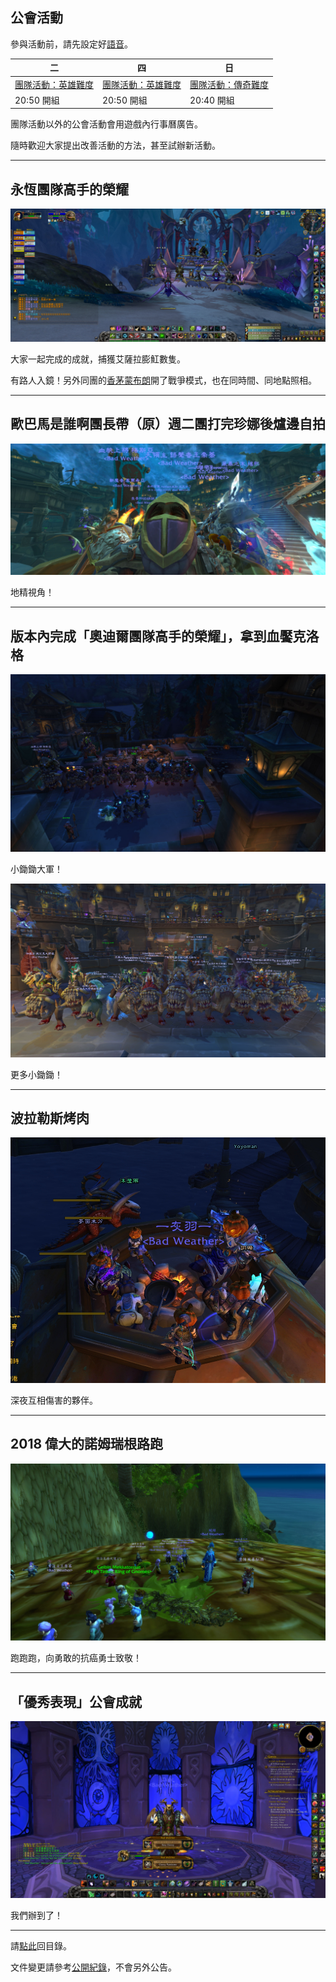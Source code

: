 ## 公會活動

參與活動前，請先設定好[語音](voicechat.html)。

| 二                            | 四                            | 日                          | 
| ----------------------------- | ----------------------------- | --------------------------- |
| [團隊活動：英雄難度](raid.html) | [團隊活動：英雄難度](raid.html) | [團隊活動：傳奇難度](m.html) |
| 20:50 開組                    | 20:50 開組                     | 20:40 開組                  |

團隊活動以外的公會活動會用遊戲內行事曆廣告。

隨時歡迎大家提出改善活動的方法，甚至試辦新活動。

---

## 永恆團隊高手的榮耀

![](img_eternalraider.jpg)

大家一起完成的成就，捕獲艾薩拉膨魟數隻。

有路人入鏡！另外同團的[香茅蒙布朗](img_eternalraider2.jpg)開了戰爭模式，也在同時間、同地點照相。

--- 

## 歐巴馬是誰啊團長帶（原）週二團打完珍娜後爐邊自拍

![](img_gnomeselfie.jpg)

地精視角！

---

## 版本內完成「奧迪爾團隊高手的榮耀」，拿到血饜克洛格

![](img_bloodgorgedcrawg.jpg)

小鋤鋤大軍！

![](img_bloodgorgedcrawg.png)

更多小鋤鋤！

---

## 波拉勒斯烤肉

![](img_bbq.jpg)

深夜互相傷害的夥伴。

---

## 2018 偉大的諾姆瑞根路跑

![](img_greatgnomereganrun.jpg)

跑跑跑，向勇敢的抗癌勇士致敬！

---

## 「優秀表現」公會成就

![](img_stayclassy.jpg)

我們辦到了！

--- 

請[點此](index.html)回目錄。

文件變更請參考[公開紀錄](https://github.com/badbadweather/badbadweather.github.io/commits/master/activities.md)，不會另外公告。
